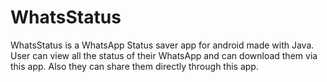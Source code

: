 # WhatsStatus
 WhatsStatus is a WhatsApp Status saver app for android made with  Java. User can view all the status of their WhatsApp and can download them via this app. Also they can share them directly through this app.
